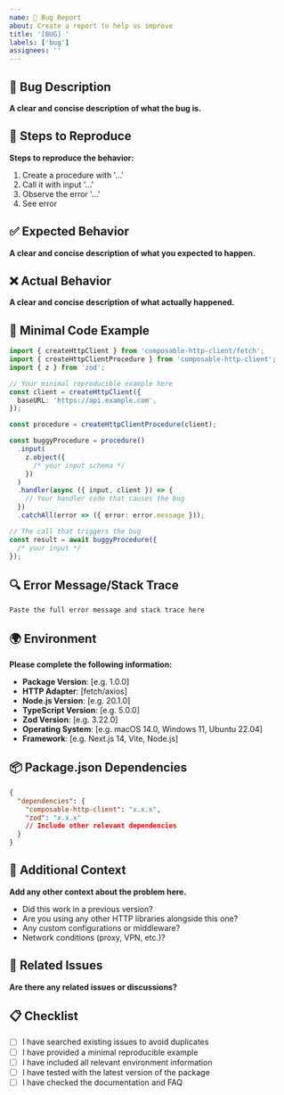 ```yaml
---
name: 🐛 Bug Report
about: Create a report to help us improve
title: '[BUG] '
labels: ['bug']
assignees: ''
---
```


## 🐛 Bug Description

**A clear and concise description of what the bug is.**

## 🔄 Steps to Reproduce

**Steps to reproduce the behavior:**

1. Create a procedure with '...'
2. Call it with input '...'
3. Observe the error '...'
4. See error

## ✅ Expected Behavior

**A clear and concise description of what you expected to happen.**

## ❌ Actual Behavior

**A clear and concise description of what actually happened.**

## 📝 Minimal Code Example

```typescript
import { createHttpClient } from 'composable-http-client/fetch';
import { createHttpClientProcedure } from 'composable-http-client';
import { z } from 'zod';

// Your minimal reproducible example here
const client = createHttpClient({
  baseURL: 'https://api.example.com',
});

const procedure = createHttpClientProcedure(client);

const buggyProcedure = procedure()
  .input(
    z.object({
      /* your input schema */
    })
  )
  .handler(async ({ input, client }) => {
    // Your handler code that causes the bug
  })
  .catchAll(error => ({ error: error.message }));

// The call that triggers the bug
const result = await buggyProcedure({
  /* your input */
});
```

## 🔍 Error Message/Stack Trace

```
Paste the full error message and stack trace here
```

## 🌍 Environment

**Please complete the following information:**

- **Package Version**: [e.g. 1.0.0]
- **HTTP Adapter**: [fetch/axios]
- **Node.js Version**: [e.g. 20.1.0]
- **TypeScript Version**: [e.g. 5.0.0]
- **Zod Version**: [e.g. 3.22.0]
- **Operating System**: [e.g. macOS 14.0, Windows 11, Ubuntu 22.04]
- **Framework**: [e.g. Next.js 14, Vite, Node.js]

## 📦 Package.json Dependencies

```json
{
  "dependencies": {
    "composable-http-client": "x.x.x",
    "zod": "x.x.x"
    // Include other relevant dependencies
  }
}
```

## 🧪 Additional Context

**Add any other context about the problem here.**

- Did this work in a previous version?
- Are you using any other HTTP libraries alongside this one?
- Any custom configurations or middleware?
- Network conditions (proxy, VPN, etc.)?

## 🔗 Related Issues

**Are there any related issues or discussions?**

## 📋 Checklist

- [ ] I have searched existing issues to avoid duplicates
- [ ] I have provided a minimal reproducible example
- [ ] I have included all relevant environment information
- [ ] I have tested with the latest version of the package
- [ ] I have checked the documentation and FAQ
